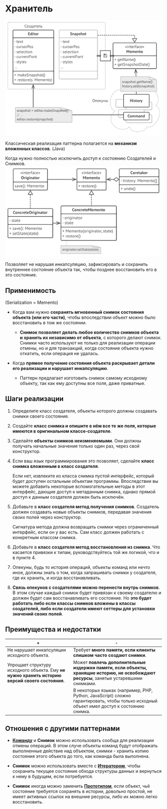 # Хранитель

![UML](/src/AdditionalDocs/uml/Memento/Memento.png)

Классическая реализация паттерна полагается на **механизм вложенных классов**. (Java)

Когда нужно полностью исключить доступ к состоянию Создателей и Снимков.
![UML](/src/AdditionalDocs/uml/Memento/MementoSave.png)

Позволяет не нарушая инкапсуляцию, зафиксировать и сохранить внутреннее состояние объекта так, чтобы позднее восстановить его в это состояние.

## Применимость
 
 (Serialization = Memento)
 
 - Когда вам нужно **сохранять мгновенный снимок состояния объекта (или его части)**, чтобы впоследствии объект можно было восстановить в том же состоянии.

    - **Снимок позволяет делать любое количество снимков объекта и хранить их независимо от объекта**, с которого делают снимок. Снимки часто используют не только для реализации операции отмены, но и для транзакций, когда состояние объекта нужно откатить, если операция не удалась.

 - Когда **прямое получение состояния объекта раскрывает детали его реализации и нарушает инкапсуляцию**.

    - Паттерн предлагает изготовить снимок самому исходному объекту, так как ему доступны все поля, даже приватные.

## Шаги реализации

1. Определите класс создателя, объекты которого должны создавать снимки своего состояния.

2. Создайте **класс снимка и опишите в нём все те же поля, которые имеются в оригинальном классе-создателе**.

3. Сделайте **объекты снимков неизменяемыми**. Они должны получать начальные значения только один раз, через свой конструктор.

4. Если ваш язык программирования это позволяет, сделайте **класс снимка вложенным в класс создателя**.

   Если нет, извлеките из класса снимка пустой интерфейс, который будет доступен остальным объектам программы. Впоследствии вы можете добавить некоторые вспомогательные методы в этот интерфейс, дающие доступ к метаданным снимка, однако прямой доступ к данным создателя должен быть исключён.

5. Добавьте в **класс создателя метод получения снимков**. Создатель должен создавать новые объекты снимков, передавая значения своих полей через конструктор.

   Сигнатура метода должна возвращать снимки через ограниченный интерфейс, если он у вас есть. Сам класс должен работать с конкретным классом снимка.

6. Добавьте в **класс создателя метод восстановления из снимка**. Что касается привязки к типам, руководствуйтесь той же логикой, что и в пункте 4.

7. Опекуны, будь то история операций, объекты команд или нечто иное, должны знать о том, когда запрашивать снимки у создателя, где их хранить, и когда восстанавливать.

8. **Связь опекунов с создателями можно перенести внутрь снимков**. В этом случае каждый снимок будет привязан к своему создателю и должен будет сам восстанавливать его состояние. Но **это будет работать либо если классы снимков вложены в классы создателей, либо если создатели имеют сеттеры для установки значений своих полей**.

## Преимущества и недостатки

 | + | - |
 | ------ | ------ |
 |Не нарушает инкапсуляции исходного объекта.|Требует **много памяти, если клиенты слишком часто создают снимки**.
 |Упрощает структуру исходного объекта. Ему **не нужно хранить историю версий своего состояния**.|Может **повлечь дополнительные издержки памяти, если объекты, хранящие историю, не освобождают ресурсы**, занятые устаревшими снимками.
 | |В некоторых языках (например, PHP, Python, JavaScript) сложно гарантировать, чтобы только исходный объект имел доступ к состоянию снимка.

## Отношения с другими паттернами

- [**Команду**][Command] и **Снимок** можно использовать сообща для реализации отмены операций. В этом случе объекты команд будут отображать выполненные действие над объектом, снимки - хранить копию состояния этого объекта до того, как команда была выполнена.

- **Снимок** можно использовать вместе с [**Итератором**][Iterator], чтобы сохранить текущее состояние обхода структуры данных и вернуться к нему в будущем, если потребуется.

- **Снимок** иногда можно заменить [**Прототипом**][Prototype], если объект, чьё состояние требуется сохранять в истории, довольно простой, не имеет активных ссылок на внешние ресурсы, либо их можно легко восстановить.

[Abstract_Factory]: </src/Creational/Factorys/Abstract_Factory/Abstract_Factory.md>
[Factory_Method]: </src/Creational/Factorys/Factory_Method/Factory_Method.md>
[Builder]: </src/Creational/Builder/Builder.md>
[Prototype]: </src/Creational/Prototype/Prоtotype.md>
[Singleton]: </src/Creational/Singleton/Singleton.md>

[Adapter]: </src/Structural/Adapter/Adapter.md>
[Bridge]: </src/Structural/Bridge/Bridge.md>
[Composite]: </src/Structural/Composite/Composite.md>
[Decorator]: </src/Structural/Decorator/Decorator.md>
[Facade]: </src/Structural/Facade/Facade.md>
[Flyweight]: </src/Structural/Flyweight/Flyweight.md>
[Proxy]: </src/Structural/Proxy/Proxy.md>

[Chain_of_Responsibility]: </src/Behavioral/Chain_of_Responsibility/Chain_of_Responsibility.md>
[Command]: </src/Behavioral/Command/Command.md>
[Iterator]: </src/Behavioral/Iterator/Iterator.md>
[Mediator]: </src/Behavioral/Mediator/Mediator.md>
[Memento]: </src/Behavioral/Memento/Memento.md>
[Observer]: </src/Behavioral/Observer/Observer.md>
[State]: </src/Behavioral/State/State.md>
[Strategy]: </src/Behavioral/Strategy/Strategy.md>
[Template_Method]: </src/Behavioral/Template_Method/Template_Method.md>
[Visitor]: </src/Behavioral/Visitor/Visitor.md>
